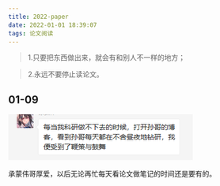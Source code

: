 ```yaml
---
title: 2022-paper
date: 2022-01-01 18:39:07
tags: 论文阅读
---
```


> 1.只要把东西做出来，就会有和别人不一样的地方；

> 2.永远不要停止读论文。

<!-- more -->

## 01-09

![](/img/2022-paper/xu.png)

承蒙伟哥厚爱，以后无论再忙每天看论文做笔记的时间还是要有的。

